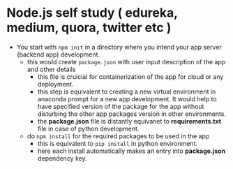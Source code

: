 # Node.js self study ( edureka, medium, quora, twitter etc )
* You start with ```npm init``` in a directory  where you intend your app server (backend app) development.
  * this would create ```package.json``` with user input description of the app and other details
    * this file is cruicial for containerization of the app for cloud or any deployment.
    * this step is equivalent to creating a new virtual environment in anaconda prompt for a new app development. It would help to have specified version of the package for the app without disturbing the other app packages version in other environments.
    * the **package.json** file is distantly equivanet to **requirements.txt** file in case of python development.
  * do ```npm install``` for the required packages to be used in the app
    * this is equivalent to ```pip install``` in python environment.
    * here each install automatically makes an entry into **package.json** dependency key.
  
